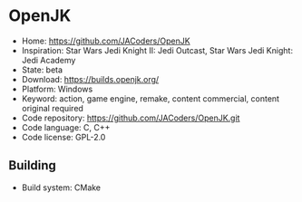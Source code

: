 # OpenJK

- Home: https://github.com/JACoders/OpenJK
- Inspiration: Star Wars Jedi Knight II: Jedi Outcast, Star Wars Jedi Knight: Jedi Academy
- State: beta
- Download: https://builds.openjk.org/
- Platform: Windows
- Keyword: action, game engine, remake, content commercial, content original required
- Code repository: https://github.com/JACoders/OpenJK.git
- Code language: C, C++
- Code license: GPL-2.0

## Building

- Build system: CMake
